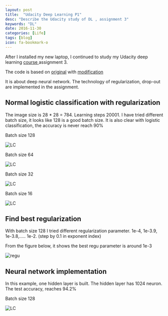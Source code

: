 ```yaml
---
layout: post
title:  "Udacity Deep Learning P1"
desc: "Describe the Udacity study of DL , assignment 3"
keywords: "DL"
date: 2016-11-30
categories: [Life]
tags: [blog]
icon: fa-bookmark-o
---
```


After I installed my new laptop, I continued to study my Udacity deep learning
[course ](https://classroom.udacity.com/courses/ud730) assignment 3.

The code is based on [original](https://github.com/Arn-O/udacity-deep-learning)
with [modification](https://github.com/rdcsung/udacity-deep-learning)

It is about deep neural network.
The technology of regularization, drop-out are implemented in the assignment.

## Normal logistic classification with regularization

The image size is 28 * 28 = 784.
Learning steps 20001.
I have tried different batch size, it looks like 128 is a good batch size.
It is also clear with logistic classification, the accuracy is never reach 90%

Batch size 128

![LC](https://rdcsung.github.io/static/img/blog/udacity/learning_curve_1.png)

Batch size 64

![LC](https://rdcsung.github.io/static/img/blog/udacity/learning_curve_2.png)

Batch size 32

![LC](https://rdcsung.github.io/static/img/blog/udacity/learning_curve_3.png)

Batch size 16

![LC](https://rdcsung.github.io/static/img/blog/udacity/learning_curve_4.png)


## Find best regularization
With batch size 128
I tried different regularization parameter. 1e-4, 1e-3.9, 1e-3.8,.....   1e-2.
(step by 0.1 in exponent index)

From the figure below, it shows the best regu parameter is around 1e-3

![regu](https://rdcsung.github.io/static/img/blog/udacity/regu-1.png)

## Neural network implementation
In this example, one hidden layer is built.
The hidden layer has 1024 neuron.
The test accuracy, reaches 94.2%

Batch size 128

![LC](https://rdcsung.github.io/static/img/blog/udacity/lc-nn-1.png)
